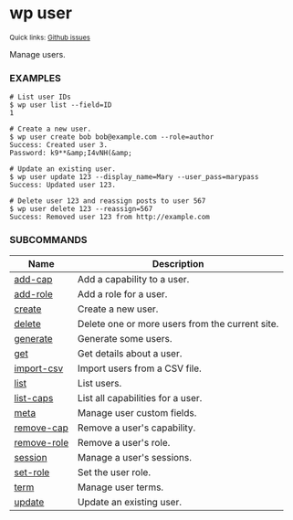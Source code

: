 # wp user

<small>Quick links: <a href="https://github.com/wp-cli/wp-cli/issues?q=is%3Aopen+label%3Acommand%3Auser+sort%3Aupdated-desc">Github issues</a></small>

Manage users.

### EXAMPLES

    # List user IDs
    $ wp user list --field=ID
    1

    # Create a new user.
    $ wp user create bob bob@example.com --role=author
    Success: Created user 3.
    Password: k9**&amp;I4vNH(&amp;

    # Update an existing user.
    $ wp user update 123 --display_name=Mary --user_pass=marypass
    Success: Updated user 123.

    # Delete user 123 and reassign posts to user 567
    $ wp user delete 123 --reassign=567
    Success: Removed user 123 from http://example.com



### SUBCOMMANDS

<table>
	<thead>
	<tr>
		<th>Name</th>
		<th>Description</th>
	</tr>
	</thead>
	<tbody>
		<tr>
			<td><a href="https://developer.wordpress.org/cli/commands/user/add-cap/">add-cap</a></td>
			<td>Add a capability to a user.</td>
		</tr>
		<tr>
			<td><a href="https://developer.wordpress.org/cli/commands/user/add-role/">add-role</a></td>
			<td>Add a role for a user.</td>
		</tr>
		<tr>
			<td><a href="https://developer.wordpress.org/cli/commands/user/create/">create</a></td>
			<td>Create a new user.</td>
		</tr>
		<tr>
			<td><a href="https://developer.wordpress.org/cli/commands/user/delete/">delete</a></td>
			<td>Delete one or more users from the current site.</td>
		</tr>
		<tr>
			<td><a href="https://developer.wordpress.org/cli/commands/user/generate/">generate</a></td>
			<td>Generate some users.</td>
		</tr>
		<tr>
			<td><a href="https://developer.wordpress.org/cli/commands/user/get/">get</a></td>
			<td>Get details about a user.</td>
		</tr>
		<tr>
			<td><a href="https://developer.wordpress.org/cli/commands/user/import-csv/">import-csv</a></td>
			<td>Import users from a CSV file.</td>
		</tr>
		<tr>
			<td><a href="https://developer.wordpress.org/cli/commands/user/list/">list</a></td>
			<td>List users.</td>
		</tr>
		<tr>
			<td><a href="https://developer.wordpress.org/cli/commands/user/list-caps/">list-caps</a></td>
			<td>List all capabilities for a user.</td>
		</tr>
		<tr>
			<td><a href="https://developer.wordpress.org/cli/commands/user/meta/">meta</a></td>
			<td>Manage user custom fields.</td>
		</tr>
		<tr>
			<td><a href="https://developer.wordpress.org/cli/commands/user/remove-cap/">remove-cap</a></td>
			<td>Remove a user's capability.</td>
		</tr>
		<tr>
			<td><a href="https://developer.wordpress.org/cli/commands/user/remove-role/">remove-role</a></td>
			<td>Remove a user's role.</td>
		</tr>
		<tr>
			<td><a href="https://developer.wordpress.org/cli/commands/user/session/">session</a></td>
			<td>Manage a user's sessions.</td>
		</tr>
		<tr>
			<td><a href="https://developer.wordpress.org/cli/commands/user/set-role/">set-role</a></td>
			<td>Set the user role.</td>
		</tr>
		<tr>
			<td><a href="https://developer.wordpress.org/cli/commands/user/term/">term</a></td>
			<td>Manage user terms.</td>
		</tr>
		<tr>
			<td><a href="https://developer.wordpress.org/cli/commands/user/update/">update</a></td>
			<td>Update an existing user.</td>
		</tr>
	</tbody>
</table>
